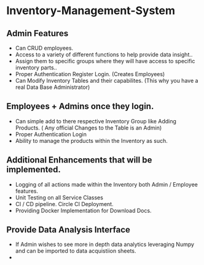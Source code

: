# Inventory-Management-System

## Admin Features
- Can CRUD employees.
- Access to a variety of different functions to help provide data insight.. 
- Assign them to specific groups where they will have access to specific inventory parts..
- Proper Authentication Register Login. (Creates Employees)
- Can Modify Inventory Tables and their capabilites. (This why you have a real Data Base Administrator)
## Employees + Admins once they login.
- Can simple add to there respective Inventory Group like Adding Products. ( Any official Changes to the Table is an Admin)
- Proper Authentication Login
- Ability to manage the products within the Inventory as such.

## Additional Enhancements that will be implemented.
- Logging of all actions made within the Inventory both Admin / Employee features.
- Unit Testing on all Service Classes
- CI / CD pipeline. Circle CI Deployment.
- Providing Docker Implementation for Download Docs.

## Provide Data Analysis Interface
- If Admin wishes to see more in depth data analytics leveraging Numpy and can be imported to data acquistiion sheets.
- 
